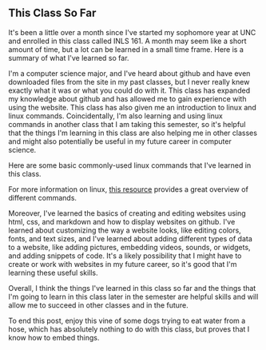 This Class So Far 
----------------

It's been a little over a month since I've started my sophomore year at UNC and enrolled in this class called INLS 161. A month may seem like a short amount of time, but a lot can be learned in a small time frame. Here is a summary of what I've learned so far. 

I'm a computer science major, and I've heard about github and have even downloaded files from the site in my past classes, but I never really knew exactly what it was or what you could do with it. This class has expanded my knowledge about github and has allowed me to gain experience with using the website. This class has also given me an introduction to linux and linux commands. Coincidentally, I'm also learning and using linux commands in another class that I am taking this semester, so it's helpful that the things I'm learning in this class are also helping me in other classes and might also potentially be useful in my future career in computer science. 

Here are some basic commonly-used linux commands that I've learned in this class. 



For more information on linux, [this resource][this resource] provides a great overview of different commands. 

[this resource]: http://linuxcommand.org/lc3_learning_the_shell.php

Moreover, I've learned the basics of creating and editing websites using html, css, and markdown and how to display websites on github. I've learned about customizing the way a website looks, like editing colors, fonts, and text sizes, and I've learned about adding different types of data to a website, like adding pictures, embedding videos, sounds, or widgets, and adding snippets of code. It's a likely possibility that I might have to create or work with websites in my future career, so it's good that I'm learning these useful skills.

Overall, I think the things I've learned in this class so far and the things that I'm going to learn in this class later in the semester are helpful skills and will allow me to succeed in other classes and in the future. 

To end this post, enjoy this vine of some dogs trying to eat water from a hose, which has absolutely nothing to do with this class, but proves that I know how to embed things. 

